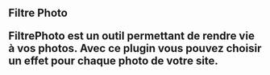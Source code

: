<h2>Filtre Photo</2>
<br>
<p>FiltrePhoto est un outil permettant de rendre vie à vos photos. Avec ce plugin vous pouvez choisir un effet pour chaque photo de votre site.</p>
